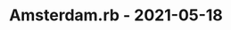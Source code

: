 ---
layout: post
title: Amsterdam.rb - 2021-05-18
datetime: '2021-05-18T13:00:00-04:00'
name: Amsterdam.rb
external_url: https://www.meetup.com/Amsterdam-rb/events/278021912/
online_event: true
year_month: 2021-05
---